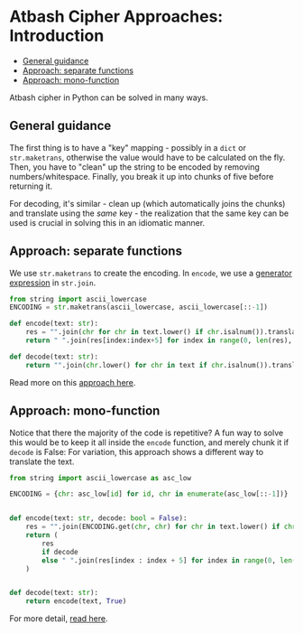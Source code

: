 # Atbash Cipher Approaches: Introduction

- [General guidance](#general-guidance)
- [Approach: separate functions](#approach-separate-functions)
- [Approach: mono-function](#approach-mono-function)

Atbash cipher in Python can be solved in many ways.

## General guidance

The first thing is to have a "key" mapping - possibly in a `dict` or
`str.maketrans`, otherwise the value would have to be calculated on the fly.
Then, you have to "clean" up the string to be encoded by removing
numbers/whitespace. Finally, you break it up into chunks of five before
returning it.

For decoding, it's similar - clean up (which automatically joins the chunks) and
translate using the _same_ key - the realization that the same key can be used
is crucial in solving this in an idiomatic manner.

## Approach: separate functions

We use `str.maketrans` to create the encoding. In `encode`, we use a [generator
expression][generator-expression] in `str.join`.

```python
from string import ascii_lowercase
ENCODING = str.maketrans(ascii_lowercase, ascii_lowercase[::-1])

def encode(text: str):
    res = "".join(chr for chr in text.lower() if chr.isalnum()).translate(ENCODING)
    return " ".join(res[index:index+5] for index in range(0, len(res), 5))

def decode(text: str):
    return "".join(chr.lower() for chr in text if chr.isalnum()).translate(ENCODING)
```

Read more on this [approach here][approach-separate-functions].

## Approach: mono-function

Notice that there the majority of the code is repetitive? A fun way to solve
this would be to keep it all inside the `encode` function, and merely chunk it
if `decode` is False: For variation, this approach shows a different way to
translate the text.

```python
from string import ascii_lowercase as asc_low

ENCODING = {chr: asc_low[id] for id, chr in enumerate(asc_low[::-1])}


def encode(text: str, decode: bool = False):
    res = "".join(ENCODING.get(chr, chr) for chr in text.lower() if chr.isalnum())
    return (
        res
        if decode
        else " ".join(res[index : index + 5] for index in range(0, len(res), 5))
    )


def decode(text: str):
    return encode(text, True)

```

For more detail, [read here][approach-mono-function].

[approach-separate-functions]:
  https://exercism.org/tracks/python/exercises/atbash-cipher/approaches/separate-functions
[approach-mono-function]:
  https://exercism.org/tracks/python/exercises/atbash-cipher/approaches/mono-function
[generator-expression]: https://www.programiz.com/python-programming/generator
